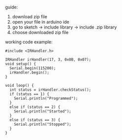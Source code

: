 guide:
1. download zip file
2. open your file in arduino ide
3. go to sketch -> include library -> include .zip library
4. choose downloaded zip file

working code example:
```
#include <IRHandler.h>

IRHandler irHandler(17, 3, 0x0B, 0x07);
void setup() {
  Serial.begin(115200);
  irHandler.begin();
}

void loop() {
  int status = irHandler.checkStatus();
  if (status == 1) {
    Serial.println("Programmed");
  }
  else if (status == 2) {
    Serial.println("Started");
  }
  else if (status == 3) {
    Serial.println("Stopped");
  }
}

```
